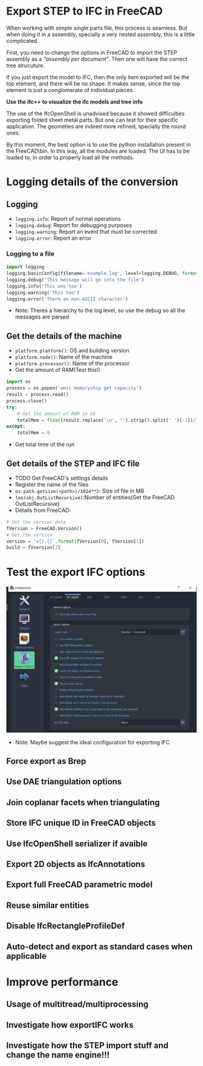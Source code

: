 # Export STEP to IFC in FreeCAD

When working with simple single parts file, this process is seamless.
But when doing it in a assembly, specially a very nested assembly, this
is a little complicated.

First, you need to change the options in FreeCAD to import the STEP assembly
as a *"assembly per document"*. Then one will have the correct tree strucuture.

If you just export the model to IFC, then the only item exported will be the
top element, and there will be no shape. 
It makes sense, since the top element is just a conglomerate of individual
pieces.

**Use the ifc++ to visualize the ifc models and tree info**

The use of the IfcOpenShell is unadvised because it showed difficulties exporting folded sheet metal parts. But one can test for their specific application. The geometies are indeed more refined, specially the round ones.

By this moment, the best option is to use the python installation present in the FreeCAD\bin.
In this way, all the modules are loaded. The UI has to be loaded to, in order to properly load all the methods.

# Logging details of the conversion

## Logging
- `logging.info`: Report of normal operations
- `logging.debug`: Report for debugging purposes
- `logging.warning`: Report an event that must be corrected
- `logging.error`: Report an error

### Logging to a file
```python
import logging
logging.basicConfig(filename='example.log', level=logging.DEBUG, format='%(asctime)s:%(levelname)s:%(message)s', datefmt='%H:%M:%S')
logging.debug('This message will go into the file')
logging.info('This one too')
logging.warning('This too')
logging.error('There an non-ASCII character')
```
- Note: Theres a hierarchy to the log level, so use the debug so all the messages are parsed
## Get the details of the machine
- `platform.platform()`: OS and building version
- `platform.node()`: Name of the machine
- `platform.processor()`: Name of the processor
- Get the amount of RAM(Test this!)
```python
import os
process = os.popen('wmic memorychip get capacity')
result = process.read()
process.close()
try:
    # Get the amount of RAM in Gb
    totalMem = float(result.replace('\n', '').strip().split(' ')[-1])/1024**3
except: 
    totalMem = 0
```
- Get total time of the run
## Get details of the STEP and IFC file
- TODO Get FreeCAD's settings details
- Register the name of the files
- `os.path.getsize(<path>)/1024**2`: Size of file in MB
- `len(obj.OutListRecursive)`:Number of entities(Get the FreeCAD OutListRecursive)
- Details from FreeCAD:
```python
# Get the version data
fVersion = FreeCAD.Version()
# Get the version
version = 'v{}.{}'.format(fVersion[0], fVersion[1])
build = fVsersion[2]
```

# Test the export IFC options

![ifc export options](ifc_export_options.png)

- Note: Maybe suggest the ideal configuration for exporting IFC
## Force export as Brep
## Use DAE triangulation options
## Join coplanar facets when triangulating
## Store IFC unique ID in FreeCAD objects
## Use IfcOpenShell serializer if avaible
## Export 2D objects as IfcAnnotations
## Export full FreeCAD parametric model
## Reuse similar entities
## Disable IfcRectangleProfileDef
## Auto-detect and export as standard cases when applicable

# Improve performance

## Usage of multitread/multiprocessing
## Investigate how exportIFC works
## Investigate how the STEP import stuff and change the name engine!!!